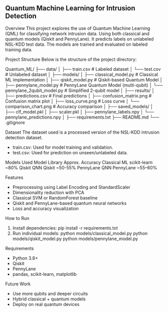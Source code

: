 Quantum Machine Learning for Intrusion Detection
------------------------------------------------
Overview
This project explores the use of Quantum Machine Learning (QML) for classifying network intrusion data. Using both classical and quantum models (Qiskit and PennyLane).
It predicts labels on unlabeled NSL-KDD test data. The models are trained and evaluated on labeled training data.

Project Structure
Below is the structure of the project directory:

Quantum_ML/
├── data/
│   ├── train.csv              # Labeled dataset
│   └── test.csv               # Unlabeled dataset
│
├── models/
│   ├── classical_model.py     # Classical ML implementation
│   ├── qiskit_model.py        # Qiskit-based Quantum Model
│   ├── pennylane_model.py     # PennyLane Quantum Model (multi-qubit)
│   └── pennylane_2qubit_model.py # Simplified 2-qubit model
│
├── results/
│   ├── predictions.csv        # Final predictions
│   ├── confusion_matrix.png   # Confusion matrix plot
│   ├── loss_curve.png         # Loss curve
│   └── comparison_chart.png   # Accuracy comparison
│
├── saved_models/
│   ├── clf_model.pkl
│   ├── scaler.pkl
│   ├── pennylane_labels.npy
│   └── pennylane_predictions.npy
│
├── requirements.txt
├── README.md
└── .gitignore

Dataset
The dataset used is a processed version of the NSL-KDD intrusion detection dataset.
- train.csv: Used for model training and validation.
- test.csv: Used for prediction on unseen/unlabeled data.
  
Models Used
Model	Library	Approx.       Accuracy
Classical ML scikit-learn	  ~80%
Qiskit QNN Qiskit	          ~50-55%
PennyLane QNN PennyLane	    ~55–60%

Features
- Preprocessing using Label Encoding and StandardScaler
- Dimensionality reduction with PCA
- Classical SVM or RandomForest baseline
- Qiskit and PennyLane-based quantum neural networks
- Loss and accuracy visualization
  
How to Run
1. Install dependencies:
   pip install -r requirements.txt
2. Run individual models:
   python models/classical_model.py
   python models/qiskit_model.py
   python models/pennylane_model.py

Requirements
- Python 3.8+
- Qiskit
- PennyLane
- pandas, scikit-learn, matplotlib

Future Work
- Use more qubits and deeper circuits
- Hybrid classical + quantum models
- Deploy on real quantum devices
